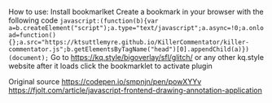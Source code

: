 How to use:
Install bookmarlket
Create a bookmark in your browser with the following code
```javascript:(function(b){var a=b.createElement("script");a.type="text/javascript";a.async=!0;a.onload=function(){};a.src="https://ktsuttlemyre.github.io/KillerCommentator/killer-commentator.js";b.getElementsByTagName("head")[0].appendChild(a)})(document);```
Go to https://kq.style/bigoverlay/sfl/glitch/ or any other kq.style website
after it loads click the bookmarklet to activate plugin

Original source
https://codepen.io/smpnjn/pen/powXYYv
https://fjolt.com/article/javascript-frontend-drawing-annotation-application
